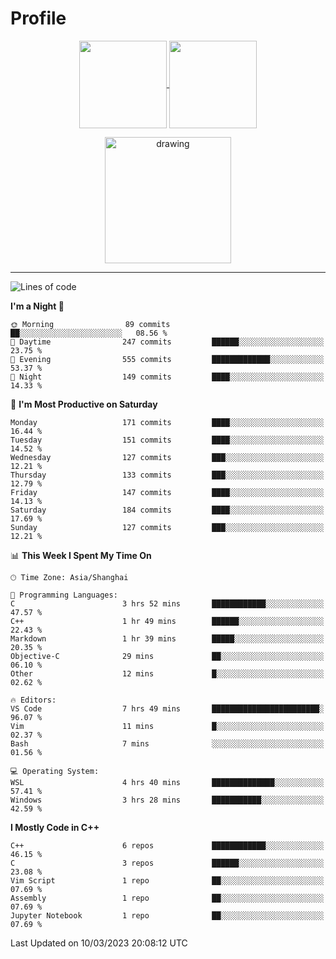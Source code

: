# Profile

<p align="center">
  <a href="https://github.com/SourVoice">
    <img
      align="center"
      height="140em"
      src="https://github-readme-stats.vercel.app/api?username=SourVoice&show_icons=true&include_all_commits=true&count_private=true&theme=tokyonight"
    />
  </a>
  <a href="https://github.com/SourVoice">
    <img
      align="center"
      height="140em"
      src="https://github-readme-stats.vercel.app/api/top-langs/?username=SourVoice&show_icons=true&include_all_commits=true&count_private=true&layout=compact&theme=tokyonight"
    />
  </a>
</p>

<p align="center">
   <a href="https://github.com/SourVoice">
    <img
      align="center"
      height="202em"
      alt="drawing"
      src="https://activity-graph.herokuapp.com/graph?username=SourVoice&theme=react-dark"
    />
  </a>
</p>

---
<!--START_SECTION:waka-->
![Lines of code](https://img.shields.io/badge/From%20Hello%20World%20I%27ve%20Written-1.4%20million%20lines%20of%20code-blue)

**I'm a Night 🦉** 

```text
🌞 Morning                89 commits          ██░░░░░░░░░░░░░░░░░░░░░░░   08.56 % 
🌆 Daytime                247 commits         ██████░░░░░░░░░░░░░░░░░░░   23.75 % 
🌃 Evening                555 commits         █████████████░░░░░░░░░░░░   53.37 % 
🌙 Night                  149 commits         ████░░░░░░░░░░░░░░░░░░░░░   14.33 % 
```
📅 **I'm Most Productive on Saturday** 

```text
Monday                   171 commits         ████░░░░░░░░░░░░░░░░░░░░░   16.44 % 
Tuesday                  151 commits         ████░░░░░░░░░░░░░░░░░░░░░   14.52 % 
Wednesday                127 commits         ███░░░░░░░░░░░░░░░░░░░░░░   12.21 % 
Thursday                 133 commits         ███░░░░░░░░░░░░░░░░░░░░░░   12.79 % 
Friday                   147 commits         ████░░░░░░░░░░░░░░░░░░░░░   14.13 % 
Saturday                 184 commits         ████░░░░░░░░░░░░░░░░░░░░░   17.69 % 
Sunday                   127 commits         ███░░░░░░░░░░░░░░░░░░░░░░   12.21 % 
```


📊 **This Week I Spent My Time On** 

```text
🕑︎ Time Zone: Asia/Shanghai

💬 Programming Languages: 
C                        3 hrs 52 mins       ████████████░░░░░░░░░░░░░   47.57 % 
C++                      1 hr 49 mins        ██████░░░░░░░░░░░░░░░░░░░   22.43 % 
Markdown                 1 hr 39 mins        █████░░░░░░░░░░░░░░░░░░░░   20.35 % 
Objective-C              29 mins             ██░░░░░░░░░░░░░░░░░░░░░░░   06.10 % 
Other                    12 mins             █░░░░░░░░░░░░░░░░░░░░░░░░   02.62 % 

🔥 Editors: 
VS Code                  7 hrs 49 mins       ████████████████████████░   96.07 % 
Vim                      11 mins             █░░░░░░░░░░░░░░░░░░░░░░░░   02.37 % 
Bash                     7 mins              ░░░░░░░░░░░░░░░░░░░░░░░░░   01.56 % 

💻 Operating System: 
WSL                      4 hrs 40 mins       ██████████████░░░░░░░░░░░   57.41 % 
Windows                  3 hrs 28 mins       ███████████░░░░░░░░░░░░░░   42.59 % 
```

**I Mostly Code in C++** 

```text
C++                      6 repos             ████████████░░░░░░░░░░░░░   46.15 % 
C                        3 repos             ██████░░░░░░░░░░░░░░░░░░░   23.08 % 
Vim Script               1 repo              ██░░░░░░░░░░░░░░░░░░░░░░░   07.69 % 
Assembly                 1 repo              ██░░░░░░░░░░░░░░░░░░░░░░░   07.69 % 
Jupyter Notebook         1 repo              ██░░░░░░░░░░░░░░░░░░░░░░░   07.69 % 
```




 Last Updated on 10/03/2023 20:08:12 UTC
<!--END_SECTION:waka-->
